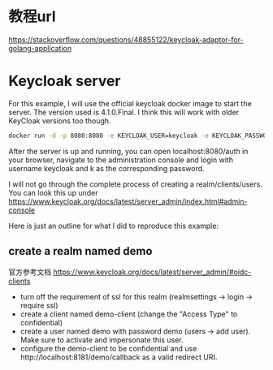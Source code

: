 # 教程url
https://stackoverflow.com/questions/48855122/keycloak-adaptor-for-golang-application


# Keycloak server
For this example, I will use the official keycloak docker image to start the server. The version used is 4.1.0.Final. I think this will work with older KeyCloak versions too though.

```bash
docker run -d -p 8080:8080 -e KEYCLOAK_USER=keycloak -e KEYCLOAK_PASSWORD=k --name keycloak jboss/keycloak:4.1.0.Final
```
After the server is up and running, you can open localhost:8080/auth in your browser, navigate to the administration console and login with username keycloak and k as the corresponding password.

I will not go through the complete process of creating a realm/clients/users. You can look this up under https://www.keycloak.org/docs/latest/server_admin/index.html#admin-console

Here is just an outline for what I did to reproduce this example:

## create a realm named demo
官方参考文档
https://www.keycloak.org/docs/latest/server_admin/#oidc-clients
- turn off the requirement of ssl for this realm (realmsettings -> login -> require ssl)
- create a client named demo-client (change the "Access Type" to confidential)
- create a user named demo with password demo (users -> add user). Make sure to activate and impersonate this user.
- configure the demo-client to be confidential and use http://localhost:8181/demo/callback as a valid redirect URI.
